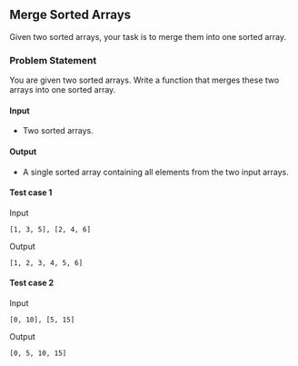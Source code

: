 ## Merge Sorted Arrays

Given two sorted arrays, your task is to merge them into one sorted array.

### Problem Statement

You are given two sorted arrays. Write a function that merges these two arrays into one sorted array.

#### Input
- Two sorted arrays.

#### Output
- A single sorted array containing all elements from the two input arrays.


#### Test case 1

Input

```
[1, 3, 5], [2, 4, 6]

```

Output

```
[1, 2, 3, 4, 5, 6]

```

#### Test case 2

Input

```
[0, 10], [5, 15]

```

Output

```
[0, 5, 10, 15]

```
